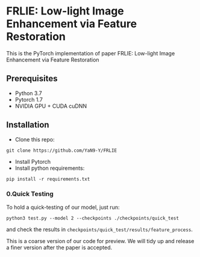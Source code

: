 FRLIE: Low-light Image Enhancement via Feature Restoration
=================================
This is the PyTorch implementation of paper FRLIE: Low-light Image Enhancement via Feature Restoration

Prerequisites
---------------------------------
* Python 3.7
* Pytorch 1.7
* NVIDIA GPU + CUDA cuDNN

Installation
---------------------------------
* Clone this repo:
```
git clone https://github.com/YaN9-Y/FRLIE

```
* Install Pytorch
* Install python requirements:
```
pip install -r requirements.txt
```

### 0.Quick Testing
To hold a quick-testing of our model, just run:
```
python3 test.py --model 2 --checkpoints ./checkpoints/quick_test
```
and check the results in `checkpoints/quick_test/results/feature_process`.

This is a coarse version of our code for preview. We will tidy up and release a finer version after the paper is accepted.
